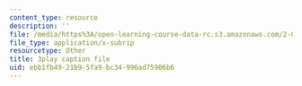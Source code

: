 ```yaml
---
content_type: resource
description: ''
file: /media/https%3A/open-learning-course-data-rc.s3.amazonaws.com/2-003sc-engineering-dynamics-fall-2011/ebb1fb4921b95fa9bc34996ad75906b6_lFedznDnPZc.vtt
file_type: application/x-subrip
resourcetype: Other
title: 3play caption file
uid: ebb1fb49-21b9-5fa9-bc34-996ad75906b6
---
```

